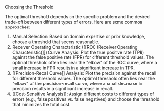 Choosing the Threshold

The optimal threshold depends on the specific problem and the desired trade-off between different types of errors. Here are some common approaches:

1. Manual Selection: Based on domain expertise or prior knowledge, choose a threshold that seems reasonable.
2. Receiver Operating Characteristic ([[ROC (Receiver Operating Characteristic)]]) Curve Analysis: Plot the true positive rate (TPR) against the false positive rate (FPR) for different threshold values. The optimal threshold often lies near the "elbow" of the ROC curve, where a small increase in FPR results in a significant increase in TPR.
3. [[Precision-Recall Curve]] Analysis: Plot the precision against the recall for different threshold values. The optimal threshold often lies near the "elbow" of the precision-recall curve, where a small decrease in precision results in a significant increase in recall.
4. [[Cost-Sensitive Analysis]]: Assign different costs to different types of errors (e.g., false positives vs. false negatives) and choose the threshold that minimizes the total cost.
